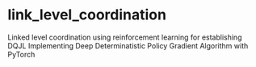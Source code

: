 # link_level_coordination
Linked level coordination using reinforcement learning for establishing DQJL
Implementing Deep Determinatistic Policy Gradient Algorithm with PyTorch

